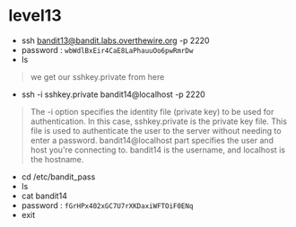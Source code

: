 # level13
- ssh bandit13@bandit.labs.overthewire.org -p 2220
- password : ```wbWdlBxEir4CaE8LaPhauuOo6pwRmrDw```
- ls
> we get our sshkey.private from here
- ssh -i sshkey.private bandit14@localhost -p 2220
> The -i option specifies the identity file (private key) to be used for authentication. In this case, sshkey.private is the private key file. This file is used to authenticate the user to the server without needing to enter a password.
> bandit14@localhost part specifies the user and host you're connecting to. bandit14 is the username, and localhost is the hostname.
- cd /etc/bandit_pass
- ls
- cat bandit14
- password : ```fGrHPx402xGC7U7rXKDaxiWFTOiF0ENq```
- exit
